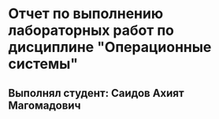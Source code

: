 # Отчет по выполнению лабораторных работ по дисциплине "Операционные системы"
## Выполнял студент: Саидов Ахият Магомадович
